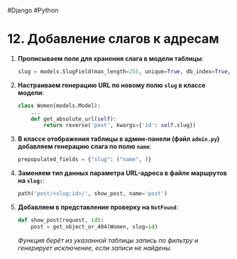 #Django #Python

# 12. Добавление слагов к адресам

1. **Прописываем поле для хранения слага в модели таблицы**:
    ```python
    slug = models.SlugField(max_length=255, unique=True, db_index=True, verbose_name="URL")
    ```

2. **Настраиваем генерацию URL по новому полю `slug` в классе модели**:
    ```python
    class Women(models.Model):
        ...
        def get_absolute_url(self):
            return reverse('post', kwargs={'id': self.slug})
    ```

3. **В классе отображения таблицы в админ-панели (файл `admin.py`) добавляем генерацию слага по полю `name`**:
    ```python
    prepopulated_fields = {"slug": ("name", )}
    ```

4. **Заменяем тип данных параметра URL-адреса в файле маршрутов на `slug:`**:
    ```python
    path('post/<slug:id>/', show_post, name='post')
    ```

5. **Добавляем в представление проверку на `NotFound`**:
    ```python
    def show_post(request, id):
        post = get_object_or_404(Women, slug=id)
    ```
    _Функция берёт из указанной таблицы запись по фильтру и генерирует исключение, если записи не найдены._

